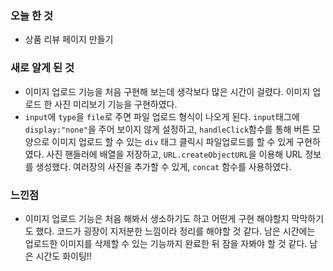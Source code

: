 ### 오늘 한 것
- 상품 리뷰 페이지 만들기

### 새로 알게 된 것
- 이미지 업로드 기능을 처음 구현해 보는데 생각보다 많은 시간이 걸렸다. 이미지 업로드 한 사진 미리보기 기능을 구현하였다.
- `input`에 `type`을 `file`로 주면 파일 업로드 형식이 나오게 된다. `input`태그에 `display:"none"`을 주어 보이지 않게 설정하고, `handleClick`함수를 통해 
버튼 모양으로 이미지 업로드 할 수 있는 `div` 태그 클릭시 파일업로드를 할 수 있게 구현하였다. 사진 핸들러에 배열을 저장하고, `URL.createObjectURL`을 이용해 URL 정보를
생성했다. 여러장의 사진을 추가할 수 있게, `concat` 함수를 사용하였다. 
### 느낀점
- 이미지 업로드 기능은 처음 해봐서 생소하기도 하고 어떤게 구현 해야할지 막막하기도 했다. 코드가 굉장이 지저분한 느낌이라 정리를 해야할 것 같다. 남은 시간에는 업로드한 이미지를 
삭제할 수 있는 기능까지 완료한 뒤 잠을 자봐야 할 것 같다. 남은 시간도 화이팅!!
